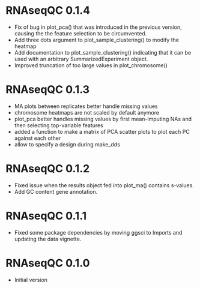 # RNAseqQC 0.1.4
* Fix of bug in plot_pca() that was introduced in the previous version, causing
the the feature selection to be circumvented.
* Add three dots argument to plot_sample_clustering() to modify the heatmap
* Add documentation to plot_sample_clustering() indicating that it can be used with
an arbitrary SummarizedExperiment object.
* Improved truncation of too large values in plot_chromosome()

# RNAseqQC 0.1.3
* MA plots between replicates better handle missing values
* chromosome heatmaps are not scaled by default anymore
* plot_pca better handles missing values by first mean-imputing NAs and then selecting top-variable features
* added a function to make a matrix of PCA scatter plots to plot each PC against each other
* allow to specify a design during make_dds

# RNAseqQC 0.1.2
* Fixed issue when the results object fed into plot_ma() contains s-values.
* Add GC content gene annotation. 

# RNAseqQC 0.1.1
* Fixed some package dependencies by moving ggsci to Imports and updating the data vignette.

# RNAseqQC 0.1.0
* Initial version
